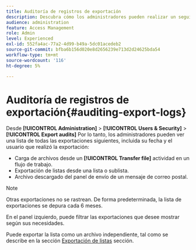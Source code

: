 ```yaml
---
title: Auditoría de registros de exportación
description: Descubra cómo los administradores pueden realizar un seguimiento de las exportaciones realizadas desde Adobe Campaign
audience: administration
feature: Access Management
role: Admin
level: Experienced
exl-id: 552fa4ac-77a2-4d99-b49a-5dc01acedeb2
source-git-commit: bfba6b156d020e8d2656239e713d2d24625bda54
workflow-type: tm+mt
source-wordcount: '116'
ht-degree: 5%

---
```


# Auditoría de registros de exportación{#auditing-export-logs}

Desde **[!UICONTROL Administration]** > **[!UICONTROL Users & Security]** > **[!UICONTROL Export audits]** Por lo tanto, los administradores pueden ver una lista de todas las exportaciones siguientes, incluida su fecha y el usuario que realizó la exportación:

* Carga de archivos desde un **[!UICONTROL Transfer file]** actividad en un flujo de trabajo.
* Exportación de listas desde una lista o sublista.
* Archivo descargado del panel de envío de un mensaje de correo postal.

>[!NOTE]
>
>Otras exportaciones no se rastrean. De forma predeterminada, la lista de exportaciones se depura cada 6 meses.

En el panel izquierdo, puede filtrar las exportaciones que desee mostrar según sus necesidades.

Puede exportar la lista como un archivo independiente, tal como se describe en la sección [Exportación de listas](../../automating/using/exporting-lists.md) sección.
